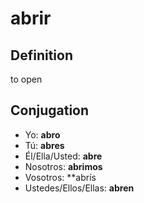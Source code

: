 # abrir

## Definition
to open

## Conjugation

- Yo: **abro**
- Tú: **abres**
- Él/Ella/Usted: **abre**
- Nosotros: **abrimos**
- Vosotros: **abrís
- Ustedes/Ellos/Ellas: **abren**